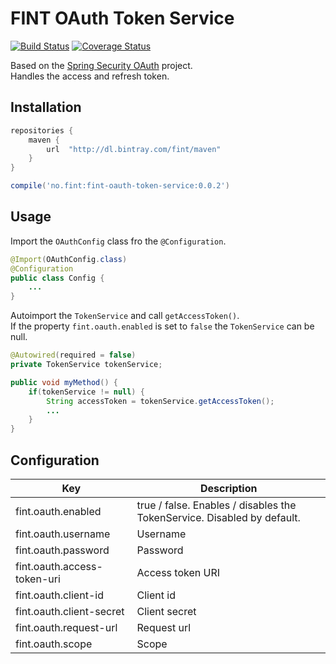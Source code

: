 # FINT OAuth Token Service

[![Build Status](https://travis-ci.org/FINTlibs/fint-oauth-token-service.svg?branch=master)](https://travis-ci.org/FINTlibs/fint-oauth-token-service)
[![Coverage Status](https://coveralls.io/repos/github/FINTlibs/fint-oauth-token-service/badge.svg?branch=master)](https://coveralls.io/github/FINTlibs/fint-oauth-token-service?branch=master)

Based on the [Spring Security OAuth](http://projects.spring.io/spring-security-oauth/) project.  
Handles the access and refresh token.


## Installation

```groovy
repositories {
    maven {
        url  "http://dl.bintray.com/fint/maven" 
    }
}

compile('no.fint:fint-oauth-token-service:0.0.2')
```

## Usage

Import the `OAuthConfig` class fro the `@Configuration`.

```java
@Import(OAuthConfig.class)
@Configuration
public class Config {
    ...
}
```

Autoimport the `TokenService` and call `getAccessToken()`.  
If the property `fint.oauth.enabled` is set to `false` the `TokenService` can be null.

```java
@Autowired(required = false)
private TokenService tokenService;

public void myMethod() {
    if(tokenService != null) {
        String accessToken = tokenService.getAccessToken();
        ...
    }
}
```

## Configuration

| Key | Description |
|-----|-------------|
| fint.oauth.enabled | true / false. Enables / disables the TokenService. Disabled by default. |
| fint.oauth.username | Username |
| fint.oauth.password | Password |
| fint.oauth.access-token-uri | Access token URI |
| fint.oauth.client-id | Client id |
| fint.oauth.client-secret | Client secret |
| fint.oauth.request-url | Request url |
| fint.oauth.scope | Scope |
